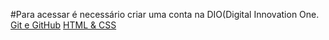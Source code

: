 #Para acessar é necessário criar uma conta na DIO(Digital Innovation One.
[Git e GitHub](https://web.dio.me/browse?editorial=1f9737bc-ff2f-43a2-8a71-4e76f0ed17fb&page=1)
[HTML & CSS](https://web.dio.me/browse?editorial=38caf766-986c-430c-94f6-1d8e4704fade&page=1)



